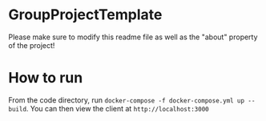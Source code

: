 # GroupProjectTemplate
Please make sure to modify this readme file as well as the "about" property of the project!

# How to run
From the code directory, run `docker-compose -f docker-compose.yml up --build`. You can then view the client at `http://localhost:3000`